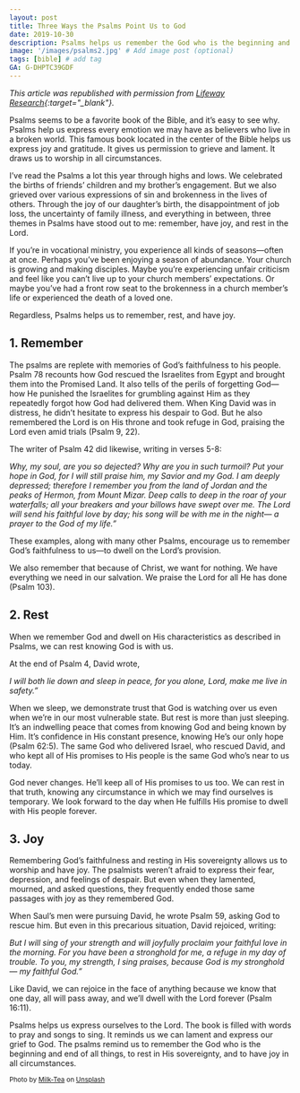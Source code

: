```yaml
---
layout: post
title: Three Ways the Psalms Point Us to God
date: 2019-10-30
description: Psalms helps us remember the God who is the beginning and end of all things, rest in His sovereignty, and have joy in all circumstances. # Add post description (optional)
image: '/images/psalms2.jpg' # Add image post (optional)
tags: [bible] # add tag
GA: G-DHPTC39GDF
---
```

*This article was republished with permission from [Lifeway Research](https://research.lifeway.com/2019/10/11/3-things-the-psalms-help-us-do/){:target="_blank"}.*

Psalms seems to be a favorite book of the Bible, and it’s easy to see why. Psalms help us express every emotion we may have as believers who live in a broken world. This famous book located in the center of the Bible helps us express joy and gratitude. It gives us permission to grieve and lament. It draws us to worship in all circumstances.

I’ve read the Psalms a lot this year through highs and lows. We celebrated the births of friends’ children and my brother’s engagement. But we also grieved over various expressions of sin and brokenness in the lives of others. Through the joy of our daughter’s birth, the disappointment of job loss, the uncertainty of family illness, and everything in between, three themes in Psalms have stood out to me: remember, have joy, and rest in the Lord.

If you’re in vocational ministry, you experience all kinds of seasons—often at once. Perhaps you’ve been enjoying a season of abundance. Your church is growing and making disciples. Maybe you’re experiencing unfair criticism and feel like you can’t live up to your church members’ expectations. Or maybe you’ve had a front row seat to the brokenness in a church member’s life or experienced the death of a loved one.

Regardless, Psalms helps us to remember, rest, and have joy.

## 1. Remember

The psalms are replete with memories of God’s faithfulness to his people. Psalm 78 recounts how God rescued the Israelites from Egypt and brought them into the Promised Land. It also tells of the perils of forgetting God—how He punished the Israelites for grumbling against Him as they repeatedly forgot how God had delivered them. When King David was in distress, he didn’t hesitate to express his despair to God. But he also remembered the Lord is on His throne and took refuge in God, praising the Lord even amid trials (Psalm 9, 22).

The writer of Psalm 42 did likewise, writing in verses 5-8:

*Why, my soul, are you so dejected?
Why are you in such turmoil?
Put your hope in God, for I will still praise him,
my Savior and my God.
I am deeply depressed;
therefore I remember you from the land of Jordan
and the peaks of Hermon, from Mount Mizar.
Deep calls to deep in the roar of your waterfalls;
all your breakers and your billows have swept over me.
The Lord will send his faithful love by day;
his song will be with me in the night—
a prayer to the God of my life.”*

These examples, along with many other Psalms, encourage us to remember God’s faithfulness to us—to dwell on the Lord’s provision.

We also remember that because of Christ, we want for nothing. We have everything we need in our salvation. We praise the Lord for all He has done (Psalm 103).

## 2. Rest

When we remember God and dwell on His characteristics as described in Psalms, we can rest knowing God is with us.

At the end of Psalm 4, David wrote,

*I will both lie down and sleep in peace,
for you alone, Lord, make me live in safety.”*

When we sleep, we demonstrate trust that God is watching over us even when we’re in our most vulnerable state. But rest is more than just sleeping. It’s an indwelling peace that comes from knowing God and being known by Him. It’s confidence in His constant presence, knowing He’s our only hope (Psalm 62:5). The same God who delivered Israel, who rescued David, and who kept all of His promises to His people is the same God who’s near to us today.

God never changes. He’ll keep all of His promises to us too. We can rest in that truth, knowing any circumstance in which we may find ourselves is temporary. We look forward to the day when He fulfills His promise to dwell with His people forever.

## 3. Joy

Remembering God’s faithfulness and resting in His sovereignty allows us to worship and have joy. The psalmists weren’t afraid to express their fear, depression, and feelings of despair. But even when they lamented, mourned, and asked questions, they frequently ended those same passages with joy as they remembered God.

When Saul’s men were pursuing David, he wrote Psalm 59, asking God to rescue him. But even in this precarious situation, David rejoiced, writing:

*But I will sing of your strength
and will joyfully proclaim
your faithful love in the morning.
For you have been a stronghold for me,
a refuge in my day of trouble.
To you, my strength, I sing praises,
because God is my stronghold—
my faithful God.”*

Like David, we can rejoice in the face of anything because we know that one day, all will pass away, and we’ll dwell with the Lord forever (Psalm 16:11).

Psalms helps us express ourselves to the Lord. The book is filled with words to pray and songs to sing. It reminds us we can lament and express our grief to God. The psalms remind us to remember the God who is the beginning and end of all things, to rest in His sovereignty, and to have joy in all circumstances.

<sub>Photo by <a href="https://unsplash.com/@pureimages2020?utm_content=creditCopyText&utm_medium=referral&utm_source=unsplash">Milk-Tea</a> on <a href="https://unsplash.com/photos/an-open-book-sitting-on-top-of-a-table-IeU6OODxB54?utm_content=creditCopyText&utm_medium=referral&utm_source=unsplash">Unsplash</a></sub>
  